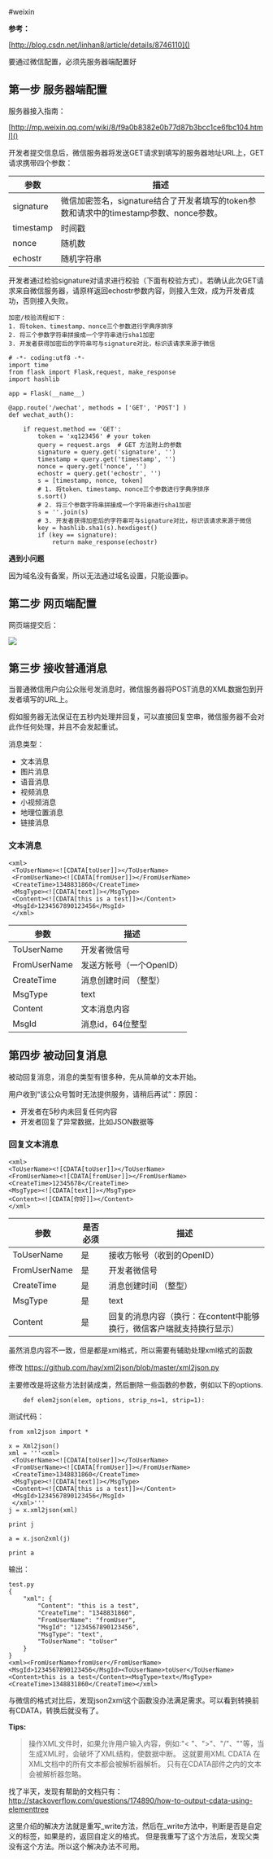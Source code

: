#weixin

**参考：**

[http://blog.csdn.net/linhan8/article/details/8746110]()

要通过微信配置，必须先服务器端配置好


## 第一步 服务器端配置

服务器接入指南：

[http://mp.weixin.qq.com/wiki/8/f9a0b8382e0b77d87b3bcc1ce6fbc104.html]()

开发者提交信息后，微信服务器将发送GET请求到填写的服务器地址URL上，GET请求携带四个参数：

参数	|	描述
------------- | -------------
signature	| 微信加密签名，signature结合了开发者填写的token参数和请求中的timestamp参数、nonce参数。
timestamp	 | 时间戳
nonce	| 随机数
echostr	| 随机字符串


开发者通过检验signature对请求进行校验（下面有校验方式）。若确认此次GET请求来自微信服务器，请原样返回echostr参数内容，则接入生效，成为开发者成功，否则接入失败。

```
加密/校验流程如下：
1. 将token、timestamp、nonce三个参数进行字典序排序
2. 将三个参数字符串拼接成一个字符串进行sha1加密
3. 开发者获得加密后的字符串可与signature对比，标识该请求来源于微信

```

```
# -*- coding:utf8 -*-
import time
from flask import Flask,request, make_response
import hashlib

app = Flask(__name__)

@app.route('/wechat', methods = ['GET', 'POST'] )
def wechat_auth():

    if request.method == 'GET':
        token = 'xq123456' # your token
        query = request.args  # GET 方法附上的参数
        signature = query.get('signature', '')
        timestamp = query.get('timestamp', '')
        nonce = query.get('nonce', '')
        echostr = query.get('echostr', '')
        s = [timestamp, nonce, token]
        # 1. 将token、timestamp、nonce三个参数进行字典序排序
        s.sort()
        # 2. 将三个参数字符串拼接成一个字符串进行sha1加密
        s = ''.join(s)
        # 3. 开发者获得加密后的字符串可与signature对比，标识该请求来源于微信
        key = hashlib.sha1(s).hexdigest()
        if (key == signature):
            return make_response(echostr)
```

**遇到小问题**

因为域名没有备案，所以无法通过域名设置，只能设置ip。

## 第二步 网页端配置

网页端提交后：

![](http://cl.ly/3H34353N1c1f/Image%202016-03-17%20at%2012.17.38%20%E4%B8%8A%E5%8D%88.png)


## 第三步 接收普通消息
当普通微信用户向公众账号发消息时，微信服务器将POST消息的XML数据包到开发者填写的URL上。

假如服务器无法保证在五秒内处理并回复，可以直接回复空串，微信服务器不会对此作任何处理，并且不会发起重试。

消息类型：

- 文本消息
- 图片消息
- 语音消息
- 视频消息
- 小视频消息
- 地理位置消息
- 链接消息


### 文本消息
```
<xml>
 <ToUserName><![CDATA[toUser]]></ToUserName>
 <FromUserName><![CDATA[fromUser]]></FromUserName> 
 <CreateTime>1348831860</CreateTime>
 <MsgType><![CDATA[text]]></MsgType>
 <Content><![CDATA[this is a test]]></Content>
 <MsgId>1234567890123456</MsgId>
 </xml>
```

参数 | 描述
---|---
ToUserName	|开发者微信号
FromUserName	|发送方帐号（一个OpenID）
CreateTime|	消息创建时间 （整型）
MsgType	|text
Content	|文本消息内容
MsgId|	消息id，64位整型


## 第四步 被动回复消息

被动回复消息，消息的类型有很多种，先从简单的文本开始。

用户收到“该公众号暂时无法提供服务，请稍后再试”：原因：

+ 开发者在5秒内未回复任何内容
+ 开发者回复了异常数据，比如JSON数据等

### 回复文本消息

```
<xml>
<ToUserName><![CDATA[toUser]]></ToUserName>
<FromUserName><![CDATA[fromUser]]></FromUserName>
<CreateTime>12345678</CreateTime>
<MsgType><![CDATA[text]]></MsgType>
<Content><![CDATA[你好]]></Content>
</xml>
```

参数	| 是否必须	 | 描述
----|----|----
ToUserName|是|	接收方帐号（收到的OpenID）
FromUserName|	是|	开发者微信号
CreateTime|	是	|消息创建时间 （整型）
MsgType|	是|	text
Content|	是	|回复的消息内容（换行：在content中能够换行，微信客户端就支持换行显示）


虽然消息内容不一致，但是都是xml格式，所以需要有辅助处理xml格式的函数

修改
[https://github.com/hay/xml2json/blob/master/xml2json.py
]()

主要修改是将这些方法封装成类，然后删除一些函数的参数，例如以下的options.

```
	def elem2json(elem, options, strip_ns=1, strip=1):

```

测试代码：

``` 
from xml2json import *

x = Xml2json()
xml = '''<xml>
 <ToUserName><![CDATA[toUser]]></ToUserName>
 <FromUserName><![CDATA[fromUser]]></FromUserName>
 <CreateTime>1348831860</CreateTime>
 <MsgType><![CDATA[text]]></MsgType>
 <Content><![CDATA[this is a test]]></Content>
 <MsgId>1234567890123456</MsgId>
 </xml>'''
j = x.xml2json(xml)

print j

a = x.json2xml(j)

print a
```

输出：

```
test.py
{
    "xml": {
        "Content": "this is a test",
        "CreateTime": "1348831860",
        "FromUserName": "fromUser",
        "MsgId": "1234567890123456",
        "MsgType": "text",
        "ToUserName": "toUser"
    }
}
<xml><FromUserName>fromUser</FromUserName><MsgId>1234567890123456</MsgId><ToUserName>toUser</ToUserName><Content>this is a test</Content><MsgType>text</MsgType><CreateTime>1348831860</CreateTime></xml>

```

与微信的格式对比后，发现json2xml这个函数没办法满足需求。可以看到转换前有CDATA，转换后就没有了。

**Tips:**
>操作XML文件时，如果允许用户输入内容，例如∶"< "、">"、"/"、""等，当生成XML时，会破坏了XML结构，使数据中断。
>这就要用XML CDATA
>在XML文档中的所有文本都会被解析器解析。
>只有在CDATA部件之内的文本会被解析器忽略。


找了半天，发现有帮助的文档只有：
[http://stackoverflow.com/questions/174890/how-to-output-cdata-using-elementtree
]()

这里介绍的解决方法就是重写_write方法，然后在_write方法中，判断是否是自定义的标签，如果是的，返回自定义的格式。
但是我重写了这个方法后，发现父类没有这个方法。所以这个解决办法不可用。




